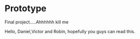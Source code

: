 # Prototype
Final project.....Ahhhhhh kill me

Hello, Daniel,Victor and Robin, hopefully you guys can read this.

